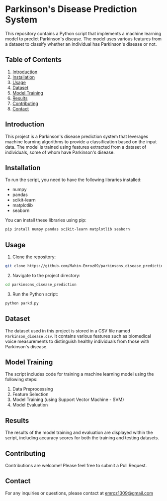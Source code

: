 

# Parkinson's Disease Prediction System

This repository contains a Python script that implements a machine learning model to predict Parkinson's disease. The model uses various features from a dataset to classify whether an individual has Parkinson's disease or not.

## Table of Contents

1. [Introduction](#introduction)
2. [Installation](#installation)
3. [Usage](#usage)
4. [Dataset](#dataset)
5. [Model Training](#model-training)
6. [Results](#results)
7. [Contributing](#contributing)
8. [Contact](#contact)

## Introduction

This project is a Parkinson's disease prediction system that leverages machine learning algorithms to provide a classification based on the input data. The model is trained using features extracted from a dataset of individuals, some of whom have Parkinson's disease.

## Installation

To run the script, you need to have the following libraries installed:

- numpy
- pandas
- scikit-learn
- matplotlib
- seaborn

You can install these libraries using pip:

```bash
pip install numpy pandas scikit-learn matplotlib seaborn
```

## Usage

1. Clone the repository:

```bash
git clone https://github.com/Mahin-Emroz09/parkinsons_disease_prediction.git
```

2. Navigate to the project directory:

```bash
cd parkinsons_disease_prediction
```

3. Run the Python script:

```bash
python parkd.py
```

## Dataset

The dataset used in this project is stored in a CSV file named `Parkinson_disease.csv`. It contains various features such as biomedical voice measurements to distinguish healthy individuals from those with Parkinson's disease.

## Model Training

The script includes code for training a machine learning model using the following steps:

1. Data Preprocessing
2. Feature Selection
3. Model Training (using Support Vector Machine - SVM)
4. Model Evaluation

## Results

The results of the model training and evaluation are displayed within the script, including accuracy scores for both the training and testing datasets.

## Contributing

Contributions are welcome! Please feel free to submit a Pull Request.

## Contact

For any inquiries or questions, please contact  at emroz1309@gmail.com

